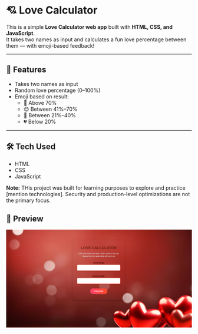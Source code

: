 # 💘 Love Calculator

This is a simple **Love Calculator web app** built with **HTML, CSS, and JavaScript**.  
It takes two names as input and calculates a fun love percentage between them — with emoji-based feedback!

---

## 🚀 Features

- Takes two names as input
- Random love percentage (0–100%)
- Emoji based on result:
  - 💖 Above 70%
  - 😊 Between 41%–70%
  - 🤞 Between 21%–40%
  - 💔 Below 20%

---

## 🛠 Tech Used

- HTML
- CSS
- JavaScript

**Note:** THis project was built for learning purposes to explore and practice [mention technologies]. Security and production-level optimizations are not the primary focus.

## 📸 Preview

![The Right Choice](/image/pic.png)
